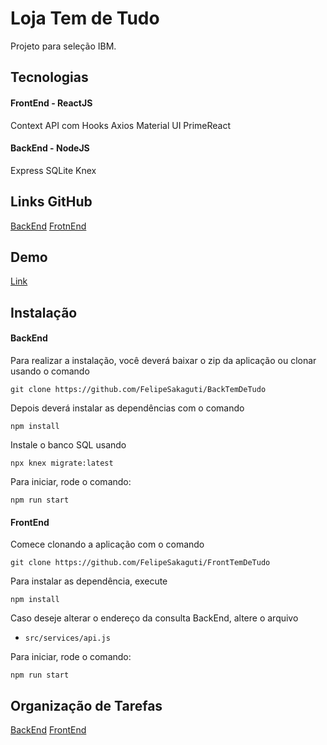 # Loja Tem de Tudo

Projeto para seleção IBM.



## Tecnologias

#### FrontEnd - ReactJS

Context API com Hooks
Axios
Material UI
PrimeReact

#### BackEnd - NodeJS

Express
SQLite
Knex

## Links GitHub

[BackEnd](https://github.com/FelipeSakaguti/BackTemDeTudo)
[FrotnEnd](https://github.com/FelipeSakaguti/FrontTemDeTudo)


## Demo

[Link](http://lojatemdetudo.mybluemix.net/)


## Instalação

#### BackEnd

Para realizar a instalação, você deverá baixar o zip da aplicação ou clonar usando o comando

```
git clone https://github.com/FelipeSakaguti/BackTemDeTudo
```
Depois deverá instalar as dependências com o comando

```
npm install
```
Instale o banco SQL usando
```
npx knex migrate:latest
```

Para iniciar, rode o comando:
```
npm run start
```

#### FrontEnd

Comece clonando a aplicação com o comando
```
git clone https://github.com/FelipeSakaguti/FrontTemDeTudo
```
Para instalar as dependência, execute

```
npm install
```
Caso deseje alterar o endereço da consulta BackEnd, altere o arquivo
* `src/services/api.js`

Para iniciar, rode o comando:
```
npm run start
```


## Organização de Tarefas

[BackEnd](https://github.com/FelipeSakaguti/LojaTemDeTudo/blob/master/Tarefas%20BackEnd.md)
[FrontEnd](https://github.com/FelipeSakaguti/LojaTemDeTudo/blob/master/Tarefas%20FrontEnd.md)
